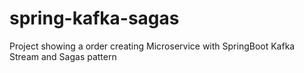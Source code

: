 # spring-kafka-sagas
Project showing a order creating Microservice with SpringBoot Kafka Stream and Sagas pattern
